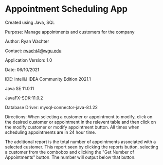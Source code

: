 # Appointment Scheduling App

Created using Java, SQL

Purpose: Manage appointments and customers for the company

Author: Ryan Wachter

Contact: rwacht4@wgu.edu

Application Version: 1.0

Date: 06/10/2021

IDE: IntelliJ IDEA Community Edition 2021.1

Java SE 11.0.11

JavaFX-SDK-11.0.2

Database Driver: mysql-connector-java-8.1.22

Directions: When selecting a customer or appointment to modify, click on the desired customer or appointment in the relevent table and then click on the modify customer or modify appointment button. All times when scheduling appointments are in 24 hour time.

The additional report is the total number of appointments associated with a selected customer. This report seen by clicking the reports button, selecting a customer from the combobox and clicking the "Get Number of Appointments" button. The number will output below that button.
